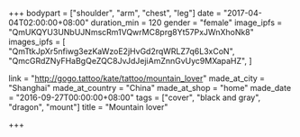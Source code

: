 +++
bodypart = ["shoulder", "arm", "chest", "leg"]
date = "2017-04-04T02:00:00+08:00"
duration_min = 120
gender = "female"
image_ipfs = "QmUKQYU3UNbUJNmscRm1VQwrMC8prg8Yt57PxJWnXhoNk8"
images_ipfs = [  
  "QmTtkJpXr5nfiwg3ezKaWzoE2jHvGd2rqWRLZ7q6L3xCoN",
  "QmcGRdZNyFHaBgQeZQC8JvJdJejiAmZnnGvUyc9MXapaHZ",
]

link = "http://gogo.tattoo/kate/tattoo/mountain_lover"
made_at_city = "Shanghai"
made_at_country = "China"
made_at_shop = "home"
made_date = "2016-09-27T00:00:00+08:00"
tags = ["cover", "black and gray", "dragon", "mount"]
title = "Mountain lover"

+++
